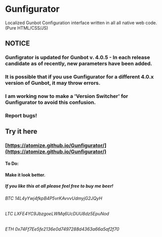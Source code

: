 # Gunfigurator
Localized Gunbot Configuration interface written in all all native web code. (Pure HTML/CSS/JS)

## NOTICE
### Gunfigrator is updated for Gunbot v. 4.0.5 - In each release candidate as of recently, new parameters have been added.
### It is possible that if you use Gunfigurator for a different 4.0.x version of Gunbot, it may throw errors.
### I am working now to make a 'Version Switcher' for Gunfigurator to avoid this confusion.
### Report bugs!

## Try it here

### [https://atomize.github.io/Gunfigurator/](https://atomize.github.io/Gunfigurator/)


#### To Do:
#### Make it look better.

##### If you like this at all please feel free to buy me beer!
###### BTC 14L4yYwj4fkpB4P5vrKAvvvUdmyjG2JQyH
###### LTC LXFE4YC9JbzgoeLWMq6UcDUU8dz5EpuNod
###### ETH 0x74Ff7Ee5fe2136e0d7497288d4363a66a5af2f70
